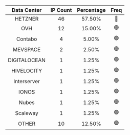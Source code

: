 | Data Center | IP Count | Percentage | Freq |
|:------------:|:--------:|:-----------:|:-----:|
| HETZNER | 46 | 57.50% | 🔴 |
| OVH | 12 | 15.00% | 🟢 |
| Contabo | 4 | 5.00% | 🟢 |
| MEVSPACE | 2 | 2.50% | 🟢 |
| DIGITALOCEAN | 1 | 1.25% | 🟢 |
| HIVELOCITY | 1 | 1.25% | 🟢 |
| Interserver | 1 | 1.25% | 🟢 |
| IONOS | 1 | 1.25% | 🟢 |
| Nubes | 1 | 1.25% | 🟢 |
| Scaleway | 1 | 1.25% | 🟢 |
| OTHER | 10 | 12.50% | 🟢 |
